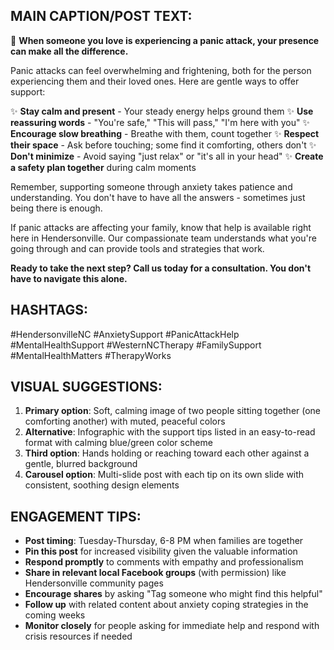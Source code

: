 ## MAIN CAPTION/POST TEXT:

💙 **When someone you love is experiencing a panic attack, your presence can make all the difference.**

Panic attacks can feel overwhelming and frightening, both for the person experiencing them and their loved ones. Here are gentle ways to offer support:

✨ **Stay calm and present** - Your steady energy helps ground them
✨ **Use reassuring words** - "You're safe," "This will pass," "I'm here with you"
✨ **Encourage slow breathing** - Breathe with them, count together
✨ **Respect their space** - Ask before touching; some find it comforting, others don't
✨ **Don't minimize** - Avoid saying "just relax" or "it's all in your head"
✨ **Create a safety plan together** during calm moments

Remember, supporting someone through anxiety takes patience and understanding. You don't have to have all the answers - sometimes just being there is enough.

If panic attacks are affecting your family, know that help is available right here in Hendersonville. Our compassionate team understands what you're going through and can provide tools and strategies that work.

**Ready to take the next step? Call us today for a consultation. You don't have to navigate this alone.**

## HASHTAGS:
#HendersonvilleNC #AnxietySupport #PanicAttackHelp #MentalHealthSupport #WesternNCTherapy #FamilySupport #MentalHealthMatters #TherapyWorks

## VISUAL SUGGESTIONS:
1. **Primary option**: Soft, calming image of two people sitting together (one comforting another) with muted, peaceful colors
2. **Alternative**: Infographic with the support tips listed in an easy-to-read format with calming blue/green color scheme
3. **Third option**: Hands holding or reaching toward each other against a gentle, blurred background
4. **Carousel option**: Multi-slide post with each tip on its own slide with consistent, soothing design elements

## ENGAGEMENT TIPS:
- **Post timing**: Tuesday-Thursday, 6-8 PM when families are together
- **Pin this post** for increased visibility given the valuable information
- **Respond promptly** to comments with empathy and professionalism
- **Share in relevant local Facebook groups** (with permission) like Hendersonville community pages
- **Encourage shares** by asking "Tag someone who might find this helpful"
- **Follow up** with related content about anxiety coping strategies in the coming weeks
- **Monitor closely** for people asking for immediate help and respond with crisis resources if needed